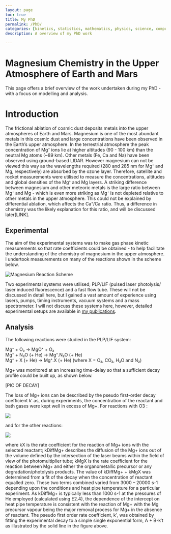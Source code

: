 ```yaml
---
layout: page
toc: true
title: My PhD
permalink: /PhD/
categories: [kinetics, statistics, mathematics, physics, science, computer modelling]
description: A overview of my PhD work

---
```

# Magnesium Chemistry in the Upper Atmosphere of Earth and Mars

This page offers a brief overview of the work undertaken during my PhD - with a focus on modelling and analysis. 

# Introduction  

The frictional ablation of cosmic dust deposits metals into the upper atmospheres of Earth and Mars.  Magnesium is one of the most abundant metals in this cosmic dust and large concentrations have been observed in the Earth’s upper atmosphere.
In the terrestrial atmosphere the peak concentration of Mg⁺ ions lie at higher altitudes (90 - 100 km) than the neutral Mg atoms (~89 km). Other metals (Fe, Ca and Na) have been observed using ground-based LIDAR. However magnesium can not be viewed this way as the wavelengths required (280 and 285 nm for Mg⁺ and Mg, respectively) are absorbed by the ozone layer. Therefore, satellite and rocket measurements were utilised to measure the concentrations, altitudes and global densities of the Mg⁺ and Mg layers. A striking difference between magnesium and other meteoric metals is the large ratio between Mg⁺ and Mg - which is even more striking as Mg⁺ is not depleted relative to other metals in the upper atmosphere. This could not be explained by differential ablation, which affects the Ca⁺/Ca ratio. Thus, a difference in chemistry was the likely explanation for this ratio, and will be discussed later[LINK].   

## Experimental

The aim of the experimental systems was to make gas phase kinetic measurements so that rate coefficients could be obtained - to help facilitate the understanding of the chemistry of magnesium in the upper atmosphere.  I undertook measurements on many of the reactions shown in the scheme below.

![]({{site.baseurl}}/images/reactscheme.png "Magnesium Reaction Scheme")

Two experimental systems were utilised; PLP/LIF (pulsed laser photolysis/ laser induced fluorescence) and a fast flow tube. These will not be discussed in detail here, but I gained a vast amount of experience using lasers, pumps, timing instruments, vacuum systems and a mass spectrometer.  I will not discuss these systems here, however, detailed experimental setups are available in [my publications](https://www.linkedin.com/in/lottes-salter/details/publications/). 

## Analysis

The following reactions were studied in the PLP/LIF system:

Mg⁺ + O₃ → MgO⁺ + O₂  
Mg⁺ + N₂O (+ He) → Mg⁺.N₂O (+ He)  
Mg⁺ + X (+ He) → Mg⁺.X (+ He) (where X = O₂, CO₂, H₂O and N₂)  

Mg+ was monitored at an increasing time-delay so that a sufficient decay profile could be built up, as shown below.

[PIC OF DECAY]

The loss of Mg+ ions can be described by the pseudo first-order decay coefficient k′ as, during experiments, the concentration of the reactant and bath gases were kept well in excess of Mg+. For reactions with O3 :

![]({{site.baseurl}}/images/ko3.png)	

and for the other reactions:

![]({{site.baseurl}}/images/kx.png)

where kX is the rate coefficient for the reaction of Mg+ ions with the selected reactant; kDiffMg+ describes the diffusion of the Mg+ ions out of the volume defined by the intersection of the laser beams within the field of view of the photomultiplier tube; kMgX is the rate coefficient for the reaction between Mg+ and either the organometallic precursor or any degradation/photolysis products. The value of kDiffMg+ + kMgX was determined from a fit of the decay when the concentration of reactant equalled zero. These two terms combined varied from 3000 – 20000 s-1 depending upon the conditions and heat pipe temperature for a particular experiment. As kDiffMg+ is typically less than 1000 s-1 at the pressures of He employed (calculated using E2.4), the dependence of the intercept on heat pipe temperature is consistent with the reaction of Mg+ with the Mg precursor vapour being the major removal process for Mg+ in the absence of reactant.
The pseudo first order rate coefficient, k′, was obtained by fitting the experimental decay to a simple single exponential form, A + B-k′t as illustrated by the solid line in the figure above.







